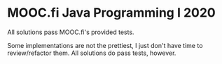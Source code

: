 # MOOC.fi Java Programming I 2020

All solutions pass MOOC.fi's provided tests. 

Some implementations are not the prettiest, I just don't have time to review/refactor them.  All solutions do pass tests, however.

